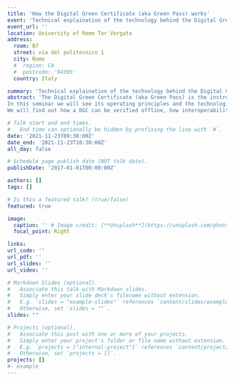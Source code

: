 ```yaml
---
title: 'How the Digital Green Certificate (aka Green Pass) works'
event: 'Technical explaination of the technology behind the Digital Green Certificate'
event_url: ''
location: University of Rome Tor Vergata
address: 
  room: B7
  street: via del politecnico 1
  city: Rome
  #  region: CA
  #  postcode: '94305'
  country: Italy

summary: 'Technical explaination of the technology behind the Digital Green Certificate'
abstract: 'The Digital Green Certificate (aka Green Pass) is the instrument that the European Union has put in place to counter the Covid-19 emergency.
In this seminar we will see its operating principles and the technologies that have been used for issuing and verifying it.
We will find out how a DGC can be verified offline, how interoperability between health systems of different countries is achieved, and what the attacks on the Green Pass in recent months are based on.'

# Talk start and end times.
#   End time can optionally be hidden by prefixing the line with `#`.
date: '2021-11-23T09:30:00Z'
date_end: '2021-11-23T10:30:00Z'
all_day: false

# Schedule page publish date (NOT talk date).
publishDate: '2017-01-01T00:00:00Z'

authors: []
tags: []

# Is this a featured talk? (true/false)
featured: true 

image:
  caption: '' # Image credit: [**Unsplash**](https://unsplash.com/photos/IPe4SIIKuno)'
  focal_point: Right

links:
url_code: ''
url_pdf: ''
url_slides: ''
url_video: ''

# Markdown Slides (optional).
#   Associate this talk with Markdown slides.
#   Simply enter your slide deck's filename without extension.
#   E.g. `slides = "example-slides"` references `content/slides/example-slides.md`.
#   Otherwise, set `slides = ""`.
slides: ""

# Projects (optional).
#   Associate this post with one or more of your projects.
#   Simply enter your project's folder or file name without extension.
#   E.g. `projects = ["internal-project"]` references `content/project/deep-learning/index.md`.
#   Otherwise, set `projects = []`.
projects: []
#- example
---
```


